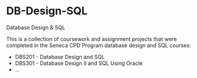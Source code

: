 # DB-Design-SQL
Database Design &amp; SQL

This is a collection of coursework and assignment projects that were completed in the Seneca CPD Program database design and SQL courses:

- DBS201 - Database Design and SQL<br/>
- DBS301 - Database Design II and SQL Using Oracle<br/>
- ...
